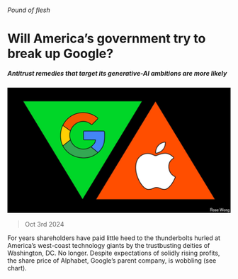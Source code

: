 ###### Pound of flesh

# Will America’s government try to break up Google? 

##### Antitrust remedies that target its generative-AI ambitions are more likely 

![image](images/20241005_WBD003.jpg) 

> Oct 3rd 2024 

For years shareholders have paid little heed to the thunderbolts hurled at America’s west-coast technology giants by the trustbusting deities of Washington, DC. No longer. Despite expectations of solidly rising profits, the share price of Alphabet, Google’s parent company, is wobbling (see chart). 


